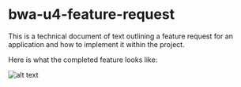 # bwa-u4-feature-request

This is a technical document of text outlining a 
feature request for an application and how to 
implement it within the project.

Here is what the completed feature looks like:

![alt text](https://github.com/MrAndrew7of9/ReactJS_Jamboard-feature_request/blob/master/Jamboard_landing_page.png)
